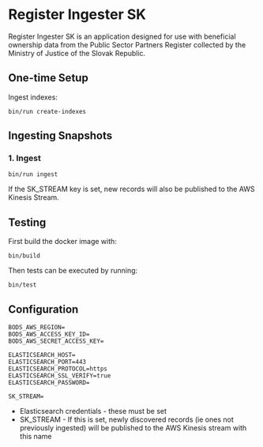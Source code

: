 # Register Ingester SK

Register Ingester SK is an application designed for use with beneficial ownership data from the Public Sector Partners Register collected by the Ministry of Justice of the Slovak Republic.

## One-time Setup

Ingest indexes:
```
bin/run create-indexes
```

## Ingesting Snapshots

### 1. Ingest

```
bin/run ingest
```

If the SK_STREAM key is set, new records will also be published to the AWS Kinesis Stream.

## Testing

First build the docker image with:
```
bin/build
```
Then tests can be executed by running:
```
bin/test
```

## Configuration

```
BODS_AWS_REGION=
BODS_AWS_ACCESS_KEY_ID=
BODS_AWS_SECRET_ACCESS_KEY=

ELASTICSEARCH_HOST=
ELASTICSEARCH_PORT=443
ELASTICSEARCH_PROTOCOL=https
ELASTICSEARCH_SSL_VERIFY=true
ELASTICSEARCH_PASSWORD=

SK_STREAM=
```

- Elasticsearch credentials - these must be set
- SK_STREAM - If this is set, newly discovered records (ie ones not previously ingested) will be published to the AWS Kinesis stream with this name
